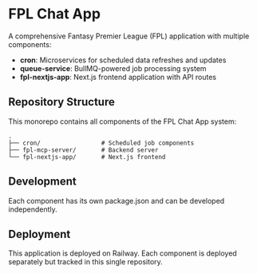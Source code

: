 # FPL Chat App

A comprehensive Fantasy Premier League (FPL) application with multiple components:

- **cron**: Microservices for scheduled data refreshes and updates
- **queue-service**: BullMQ-powered job processing system 
- **fpl-nextjs-app**: Next.js frontend application with API routes

## Repository Structure

This monorepo contains all components of the FPL Chat App system:

```
.
├── cron/                 # Scheduled job components
├── fpl-mcp-server/       # Backend server  
└── fpl-nextjs-app/       # Next.js frontend
```

## Development

Each component has its own package.json and can be developed independently.

## Deployment

This application is deployed on Railway. Each component is deployed separately but tracked in this single repository.